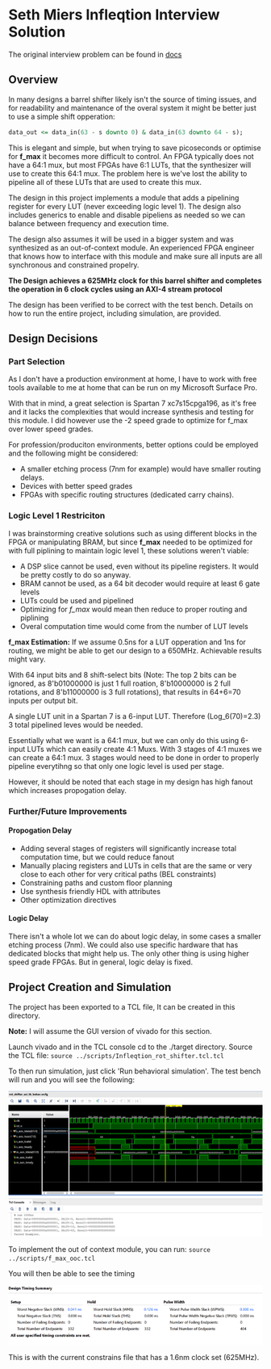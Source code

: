 # Seth Miers Infleqtion Interview Solution

The original interview problem can be found in [docs](./docs/ProblemStatement.md)

## Overview

In many designs a barrel shifter likely isn't the source of timing issues, and for readability and maintenance of the overal system it might be better just to use a simple shift opperation:

```vhdl
data_out <= data_in(63 - s downto 0) & data_in(63 downto 64 - s);
```

This is elegant and simple, but when trying to save picoseconds or optimise for **f_max** it becomes more difficult to control. An FPGA typically does not have a 64:1 mux, but most FPGAs have 6:1 LUTs, that the synthesizer will use to create this 64:1 mux. The problem here is we've lost the ability to pipeline all of these LUTs that are used to create this mux.

The design in this project implements a module that adds a pipelining register for every LUT (never exceeding logic level 1). The design also includes generics to enable and disable pipeliens as needed so we can balance between frequency and execution time.

The design also assumes it will be used in a bigger system and was synthesized as an out-of-context module. An experienced FPGA engineer that knows how to interface with this module and make sure all inputs are all synchronous and constrained propelry.

**The Design achieves a 625MHz clock for this barrel shifter and completes the operation in 6 clock cycles using an AXI-4 stream protocol**

The design has been verified to be correct with the test bench. Details on how to run the entire project, including simulation, are provided.

## Design Decisions

### Part Selection

As I don't have a production environment at home, I have to work with free tools available to me at home that can be run on my Microsoft Surface Pro.

With that in mind, a great selection is Spartan 7 xc7s15cpga196, as it's free and it lacks the complexities that would increase synthesis and testing for this module. I did however use the -2 speed grade to optimize for f_max over lower speed grades.

For profession/produciton environments, better options could be employed and the following might be considered:

- A smaller etching process (7nm for example) would have smaller routing delays.
- Devices with better speed grades
- FPGAs with specific routing structures (dedicated carry chains).

### Logic Level 1 Restriciton

I was brainstorming creative solutions such as using different blocks in the FPGA or manipulating BRAM, but since **f_max** needed to be optimized for with full piplining to maintain logic level 1, these solutions weren't viable:

- A DSP slice cannot be used, even without its pipeline registers. It would be pretty costly to do so anyway.
- BRAM cannot be used, as a 64 bit decoder would require at least 6 gate levels
- LUTs could be used and pipelined
- Optimizing for *f_max* would mean then reduce to proper routing and piplining
- Overal computation time would come from the number of LUT levels

**f_max Estimation:**
If we assume 0.5ns for a LUT opperation and 1ns for routing, we might be able to get our design to a 650MHz. Achievable results might vary.

With 64 input bits and 8 shift-select bits (Note: The top 2 bits can be ignored, as 8'b01000000 is just 1 full roation, 8'b10000000 is 2 full rotations, and 8'b11000000 is 3 full rotations), that results in 64+6=70 inputs per output bit.

A single LUT unit in a Spartan 7 is a 6-input LUT. Therefore (Log_6(70)=2.3) 3 total pipelined leves would be needed.

Essentially what we want is a 64:1 mux, but we can only do this using 6-input LUTs which can easily create 4:1 Muxs. With 3 stages of 4:1 muxes we can create a 64:1 mux. 3 stages would need to be done in order to properly pipeline everytihng so that only one logic level is used per stage. 

However, it should be noted that each stage in my design has high fanout which increases propogation delay.

### Further/Future Improvements

#### Propogation Delay

- Adding several stages of registers will significantly increase total computation time, but we could reduce fanout
- Manually placing registers and LUTs in cells that are the same or very close to each other for very critical paths (BEL constraints)
- Constraining paths and custom floor planning
- Use synthesis friendly HDL with attributes
- Other optimization directives

#### Logic Delay

There isn't a whole lot we can do about logic delay, in some cases a smaller etching process (7nm). We could also use specific hardware that has dedicated blocks that might help us. The only other thing is using higher speed grade FPGAs. But in general, logic delay is fixed.

## Project Creation and Simulation

The project has been exported to a TCL file, It can be created in this directory.

**Note:** I will assume the GUI version of vivado for this section.

Launch vivado and in the TCL console cd to the ./target directory.
Source the TCL file:
`source ../scripts/Infleqtion_rot_shifter.tcl.tcl`

To then run simulation, just click 'Run behavioral simulation'. The test bench will run and you will see the following:

![simulation](./out/Pre-Synthesis-Simulation.png)

To implement the out of context module, you can run:
`source ../scripts/f_max_ooc.tcl`

You will then be able to see the timing

![timing](./out/Implementation-Timing-Summary.png)

This is with the current constrains file that has a 1.6nm clock set (625MHz).
